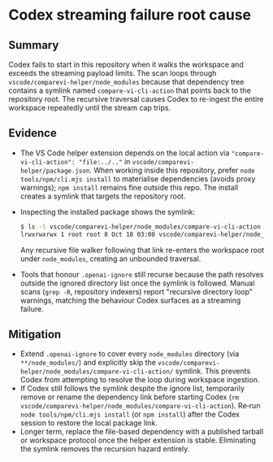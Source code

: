 <!-- markdownlint-disable-next-line MD041 -->
# Codex streaming failure root cause

## Summary

Codex fails to start in this repository when it walks the workspace and exceeds the
streaming payload limits. The scan loops through `vscode/comparevi-helper/node_modules`
because that dependency tree contains a symlink named `compare-vi-cli-action` that
points back to the repository root. The recursive traversal causes Codex to re-ingest
the entire workspace repeatedly until the stream cap trips.

## Evidence

- The VS Code helper extension depends on the local action via `"compare-vi-cli-action": "file:../.."` in
  `vscode/comparevi-helper/package.json`. When working inside this repository, prefer
  `node tools/npm/cli.mjs install` to materialise dependencies (avoids proxy warnings); `npm install` remains fine
  outside this repo. The install creates a symlink that
  targets the repository root.
- Inspecting the installed package shows the symlink:

  ```bash
  $ ls -l vscode/comparevi-helper/node_modules/compare-vi-cli-action
  lrwxrwxrwx 1 root root 8 Oct 18 03:08 vscode/comparevi-helper/node_modules/compare-vi-cli-action -> ../../..
  ```

  Any recursive file walker following that link re-enters the workspace root under `node_modules`, creating
  an unbounded traversal.
- Tools that honour `.openai-ignore` still recurse because the path resolves outside the ignored directory
  list once the symlink is followed. Manual scans (`grep -R`, repository indexers) report
  "recursive directory loop" warnings, matching the behaviour Codex surfaces as a streaming failure.

## Mitigation

- Extend `.openai-ignore` to cover every `node_modules` directory (via `**/node_modules/`) and explicitly skip
  the `vscode/comparevi-helper/node_modules/compare-vi-cli-action/` symlink. This prevents Codex from attempting
  to resolve the loop during workspace ingestion.
- If Codex still follows the symlink despite the ignore list, temporarily remove or rename the dependency link
  before starting Codex (`rm vscode/comparevi-helper/node_modules/compare-vi-cli-action`). Re‑run
  `node tools/npm/cli.mjs install` (or `npm install`) after the Codex session to restore the local package link.
- Longer term, replace the file-based dependency with a published tarball or workspace protocol once the helper
  extension is stable. Eliminating the symlink removes the recursion hazard entirely.
